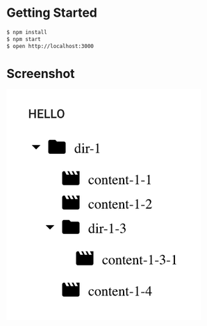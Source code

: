 # Getting Started

```
$ npm install
$ npm start
$ open http://localhost:3000
```

# Screenshot

![screenshot](assets/screenshot.png)
